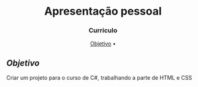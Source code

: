 <h1 align="center">Apresentação pessoal</h1>
<h3 align="center">Curriculo</h3>

<p align="center">
 <a href="#objetivo">Objetivo</a> •
</p>

## _Objetivo_
Criar um projeto para o curso de C#, trabalhando a parte de HTML e CSS
